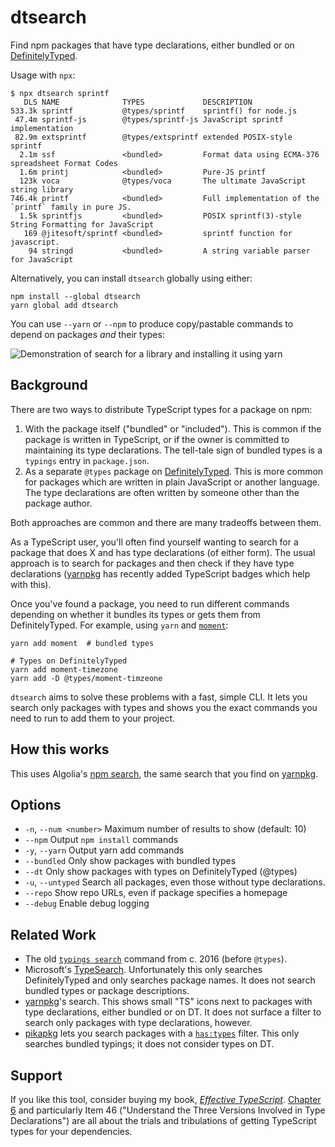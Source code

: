 # dtsearch

Find npm packages that have type declarations, either bundled or on [DefinitelyTyped].

Usage with `npx`:

```
$ npx dtsearch sprintf
   DLS NAME              TYPES             DESCRIPTION
533.3k sprintf           @types/sprintf    sprintf() for node.js
 47.4m sprintf-js        @types/sprintf-js JavaScript sprintf implementation
 82.9m extsprintf        @types/extsprintf extended POSIX-style sprintf
  2.1m ssf               <bundled>         Format data using ECMA-376 spreadsheet Format Codes
  1.6m printj            <bundled>         Pure-JS printf
  123k voca              @types/voca       The ultimate JavaScript string library
746.4k printf            <bundled>         Full implementation of the `printf` family in pure JS.
  1.5k sprintfjs         <bundled>         POSIX sprintf(3)-style String Formatting for JavaScript
   169 @jitesoft/sprintf <bundled>         sprintf function for javascript.
    94 stringd           <bundled>         A string variable parser for JavaScript
```

Alternatively, you can install `dtsearch` globally using either:

    npm install --global dtsearch
    yarn global add dtsearch

You can use `--yarn` or `--npm` to produce copy/pastable commands to depend on packages _and_ their types:

![Demonstration of search for a library and installing it using yarn](demo.gif)

## Background

There are two ways to distribute TypeScript types for a package on npm:

1. With the package itself ("bundled" or "included"). This is common if the package is written in TypeScript, or if the owner is committed to maintaining its type declarations. The tell-tale sign of bundled types is a `typings` entry in `package.json`.
2. As a separate `@types` package on [DefinitelyTyped]. This is more common for packages which are written in plain JavaScript or another language. The type declarations are often written by someone other than the package author.

Both approaches are common and there are many tradeoffs between them.

As a TypeScript user, you'll often find yourself wanting to search for a package that does X and has type declarations (of either form). The usual approach is to search for packages and then check if they have type declarations ([yarnpkg] has recently added TypeScript badges which help with this).

Once you've found a package, you need to run different commands depending on whether it bundles its types or gets them from DefinitelyTyped. For example, using `yarn` and [`moment`][moment]:

    yarn add moment  # bundled types

    # Types on DefinitelyTyped
    yarn add moment-timezone
    yarn add -D @types/moment-timzeone

`dtsearch` aims to solve these problems with a fast, simple CLI. It lets you search only packages with types and shows you the exact commands you need to run to add them to your project.

## How this works

This uses Algolia's [npm search][2], the same search that you find on [yarnpkg].

## Options

- `-n`, `--num <number>` Maximum number of results to show (default: 10)
- `--npm` Output `npm install` commands
- `-y`, `--yarn` Output yarn add commands
- `--bundled` Only show packages with bundled types
- `--dt` Only show packages with types on DefinitelyTyped (@types)
- `-u`, `--untyped` Search all packages, even those without type declarations.
- `--repo` Show repo URLs, even if package specifies a homepage
- `--debug` Enable debug logging

## Related Work

- The old [`typings search`](https://yarnpkg.com/package/typings) command from c. 2016 (before `@types`).
- Microsoft's [TypeSearch](https://microsoft.github.io/TypeSearch/). Unfortunately this only searches DefinitelyTyped and only searches package names. It does not search bundled types or package descriptions.
- [yarnpkg]'s search. This shows small "TS" icons next to packages with type declarations, either bundled or on DT. It does not surface a filter to search only packages with type declarations, however.
- [pikapkg] lets you search packages with a [`has:types`][pikasearch] filter. This only searches bundled typings; it does not consider types on DT.

## Support

If you like this tool, consider buying my book, [_Effective TypeScript_][ets]. [Chapter 6] and particularly Item 46 ("Understand the Three Versions Involved in Type Declarations") are all about the trials and tribulations of getting TypeScript types for your dependencies.

[DefinitelyTyped]: https://github.com/DefinitelyTyped/DefinitelyTyped
[2]: https://discourse.algolia.com/t/2016-algolia-community-gift-yarn-package-search/319
[moment]: https://momentjs.com/
[yarnpkg]: https://yarnpkg.com/
[pikapkg]: https://www.pika.dev/
[pikasearch]: https://www.pika.dev/search?q=has%3Atypes%20moment
[ets]: https://effectivetypescript.com/
[Chapter 6]: https://effectivetypescript.com/#Chapter-6-Types-Declarations-and-types
